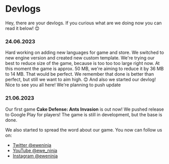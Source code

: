 # Devlogs
Hey, there are your devlogs. If you curious what are we doing now you can read it below! 😊

### 24.06.2023
Hard working on adding new languages for game and store. We switched to new engine version and created new custom template. We're trying our best to reduce size of the game, because is too too too large right now. At this moment the game is approx. 50 MB, we're aiming to reduce it by 36 MB to 14 MB. That would be perfect.
We remember that done is better than perfect, but still we want to aim high. 😊
And also we started our devlog! Nice to see you all here! We're planning to push update

### 21.06.2023
Our first game **Cake Defense: Ants Invasion** is out now! We pushed release to Google Play for players! The game is still in development, but the base is done.

We also started to spread the word about our game. You now can follow us on:
- [Twitter @eweninja](https://twitter.com/eweninja)
- [YouTube @ewe_ninja](https://youtube.com/@ewe_ninja)
- [Instagram @eweninja](https://instagram.com/eweninja)
